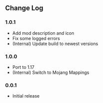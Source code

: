 ## Change Log

### 1.0.1
* Add mod description and icon
* Fix some logged errors
* (Internal) Update build to newest versions

### 1.0.0
* Port to 1.17
* (Internal) Switch to Mojang Mappings

### 0.0.1
* Initial release
